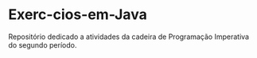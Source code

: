 # Exerc-cios-em-Java
Repositório dedicado a atividades da cadeira de Programação Imperativa do segundo período.
